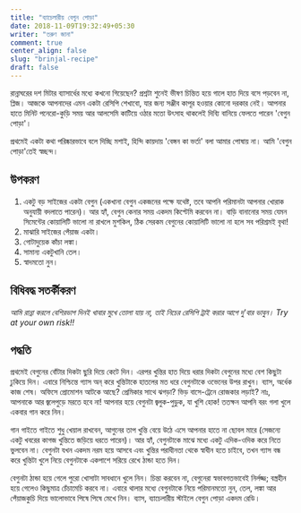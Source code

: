 ```yaml
---
title: "ব্যাচেলারীয় বেগুন পোড়া"
date: 2018-11-09T19:32:49+05:30
writer: "তরুণ জানা"
comment: true
center_align: false
slug: "brinjal-recipe"
draft: false
---
```


রান্নাঘরের দশ মিটার ব্যাসার্ধের মধ্যে কখনো গিয়েছেন? প্রশ্নটা শুনেই ভীষণ চিন্তিত হয়ে গালে হাত দিয়ে বসে পড়বেন 
না, প্লিজ। আজকে আপনাদের এমন একটা রেসিপি শেখাবো, যার জন্য সঞ্জীব কাপূর হওয়ার কোনো দরকার নেই। আপনার
হাতে মিনিট পনেরো-কুড়ি সময় আর আলসেমি কাটিয়ে ওঠার মতো উৎসাহ থাকলেই দিব্যি বানিয়ে ফেলতে পারেন 'বেগুন পোড়া'।

প্রথমেই একটা কথা পরিষ্কারভাবে বলে দিচ্ছি মশাই, হিন্দি কায়দায় 'বেঙ্গন কা ভর্তা' বলা আমার পোষায় না। আমি 'বেগুন 
পোড়া'তেই স্বচ্ছন্দ। 

## উপকরণ

1. একটু বড় সাইজের একটা বেগুন (একখানা বেগুন একজনের পক্ষে যথেষ্ট, তবে আপনি পরিমানটা আপনার খোরাক অনুযায়ী বদলাতে 
পারেন)। আর হ্যাঁ, বেগুন কেনার সময় একদম কিপ্টেমি করবেন না। বাড়ি বানানোর সময় যেমন সিমেন্টের কোয়ালিটি ভালো না 
রাখলে মুশকিল, ঠিক সেরকম বেগুনের কোয়ালিটি ভালো না হলে সব পরিশ্রমই বৃথা!
2. মাঝারি সাইজের পেঁয়াজ একটা।
3. গোটাদুয়েক কাঁচা লঙ্কা।
4. সামান্য একটুখানি তেল।
5. স্বাদমতো নুন।     

## বিধিবদ্ধ সতর্কীকরণ

*আমি রান্না করলে বেশিরভাগ দিনই খাবার মুখে তোলা যায় না, তাই নিচের রেসিপি ট্রাই করার আগে দু'বার ভাবুন। Try at 
your own risk!!*

## পদ্ধতি

প্রথমেই বেগুনের বোঁটার দিকটা ছুরি দিয়ে কেটে দিন। এরপর খুন্তির হাত দিয়ে ধরার দিকটা বেগুনের মধ্যে বেশ কিছুটা 
ঢুকিয়ে দিন। এবারে নিশ্চিন্তে গ্যাস অন্ করে খুন্তিটাকে হাতলের মত ধরে বেগুনটাকে ওভেনের উপর রাখুন। ব্যাস, অর্ধেক 
কাজ শেষ। অফিসে প্রোমোশন আটকে আছে? প্রেমিকার সাথে ঝগড়া? ভিড় বাসে-ট্রেনে রোজকার লড়াই? নাঃ, আপনাকে আর জ্বলেপুড়ে 
মরতে হবে না! আপনার হয়ে বেগুনটা জ্বলুক-পুড়ুক, যা খুশি হোক! ততক্ষন আপনি বরং গলা খুলে একবার গান করে নিন।

গান গাইতে গাইতে শুধু খেয়াল রাখবেন, আগুনের তাপ খুন্তি বেয়ে উঠে এসে আপনার হাতে না ছোবল মারে (সেজন্যে একটু খবরের 
কাগজ খুন্তিতে জড়িয়ে ধরতে পারেন)। আর হ্যাঁ, বেগুনটাকে মাঝে মধ্যে একটু এদিক-ওদিক করে নিতে ভুলবেন না। বেগুনটা যখন 
একদম নরম হয়ে আসবে এবং খুন্তির পরাধীনতা থেকে স্বাধীন হতে চাইবে, তখন গ্যাস বন্ধ করে খুন্তিটা খুলে নিয়ে বেগুনটাকে 
একপাশে সরিয়ে রেখে ঠান্ডা হতে দিন।

বেগুনটা ঠান্ডা হয়ে গেলে পুরো খোসাটা সাবধানে খুলে নিন। চিন্তা করবেন না, বেগুনেরা স্বভাবগতভাবেই নির্লজ্জ; 
বস্ত্রহীন হয়ে গেলেও কিছুমাত্র চেঁচামেচি করবে না। এবারে থালার মধ্যে বেগুনটাকে নিয়ে পরিমানমতো নুন, তেল, লঙ্কা আর 
পেঁয়াজকুচি দিয়ে ভালোভাবে পিষে পিষে মেখে নিন। ব্যাস, ব্যাচেলারীয় স্টাইলে বেগুন পোড়া একদম রেডি।